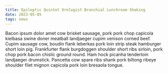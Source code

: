 ```yaml
---
title: Epileptic Quintet Urologist Bronchial Lunchroom Shaking
date: 2023-05-05
tags: news
---
```


Bacon ipsum dolor amet cow brisket sausage, pork pork chop capicola kielbasa swine doner meatball landjaeger cupim venison corned beef.  Cupim sausage cow, boudin flank leberkas pork loin strip steak hamburger short loin pig.  Frankfurter flank burgdoggen shoulder short ribs sirloin, pork chop pork bacon chislic ground round.  Ham hock picanha tenderloin landjaeger drumstick.  Pancetta cow spare ribs shank pork biltong ribeye shoulder filet mignon capicola pork loin bresaola tongue.